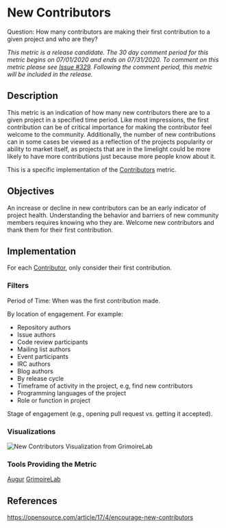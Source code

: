 # New Contributors

Question:  How many contributors are making their first contribution to a given project and who are they?

_This metric is a release candidate. The 30 day comment period for this metric begins on 07/01/2020 and ends on 07/31/2020. To comment on this metric please see [Issue #329](https://github.com/chaoss/wg-evolution/issues/329). Following the comment period, this metric will be included in the release._


## Description
This metric is an indication of how many new contributors there are to a given project in a specified time period. Like most impressions, the first contribution can be of critical importance for making the contributor feel welcome to the community. Additionally, the number of new contributions can in some cases be viewed as a reflection of the projects popularity or ability to market itself, as projects that are in the limelight could be more likely to have more contributions just because more people know about it.

This is a specific implementation of the [Contributors](https://chaoss.community/metric-contributors/) metric.


## Objectives
An increase or decline in new contributors can be an early indicator of project health. Understanding the behavior and barriers of new community members requires knowing who they are. Welcome new contributors and thank them for their first contribution.


## Implementation
For each [Contributor](https://chaoss.community/metric-contributors/), only consider their first contribution.


### Filters
Period of Time: When was the first contribution made.

By location of engagement. For example:
* Repository authors
* Issue authors
* Code review participants
* Mailing list authors
* Event participants
* IRC authors
* Blog authors
* By release cycle
* Timeframe of activity in the project, e.g, find new contributors
* Programming languages of the project
* Role or function in project

Stage of engagement (e.g., opening pull request vs. getting it accepted).


### Visualizations

![New Contributors Visualization from GrimoireLab](images/new_contributors.png)

### Tools Providing the Metric
[Augur](http://augur.osshealth.io/api_docs/#api-Evolution-New_Contributors_Repo_)
[GrimoireLab](https://chaoss.github.io/grimoirelab-sigils/panels/git-demographics/)


## References
https://opensource.com/article/17/4/encourage-new-contributors
